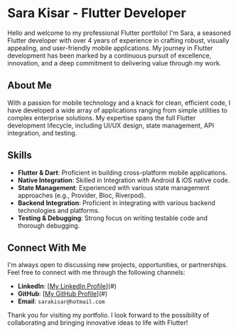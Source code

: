 # Sara Kisar - Flutter Developer

Hello and welcome to my professional Flutter portfolio! I'm Sara, a seasoned Flutter developer with over 4 years of experience in crafting robust, visually appealing, and user-friendly mobile applications. My journey in Flutter development has been marked by a continuous pursuit of excellence, innovation, and a deep commitment to delivering value through my work.

## About Me

With a passion for mobile technology and a knack for clean, efficient code, I have developed a wide array of applications ranging from simple utilities to complex enterprise solutions. My expertise spans the full Flutter development lifecycle, including UI/UX design, state management, API integration, and testing.

## Skills

- **Flutter & Dart**: Proficient in building cross-platform mobile applications.
- **Native Integration**: Skilled in Integration with Android & iOS native code.
- **State Management**: Experienced with various state management approaches (e.g., Provider, Bloc, Riverpod).
- **Backend Integration**: Proficient in integrating with various backend technologies and platforms.
- **Testing & Debugging**: Strong focus on writing testable code and thorough debugging.

## Connect With Me

I'm always open to discussing new projects, opportunities, or partnerships. Feel free to connect with me through the following channels:

- **LinkedIn**: [[My LinkedIn Profile](https://www.linkedin.com/in/sara-kisar-3a3b1018b/)](#)
- **GitHub**: [[My GitHub Profile](https://github.com/sarakisar97)](#)
- **Email**: `sarakisar@hotmail.com`

Thank you for visiting my portfolio. I look forward to the possibility of collaborating and bringing innovative ideas to life with Flutter!
